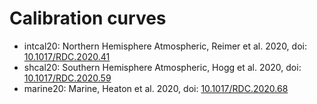 # Calibration curves

- intcal20: Northern Hemisphere Atmospheric, Reimer et al. 2020, doi: [10.1017/RDC.2020.41](https://doi.org/10.1017/RDC.2020.41)
- shcal20: Southern Hemisphere Atmospheric, Hogg et al. 2020, doi: [10.1017/RDC.2020.59](https://doi.org/10.1017/RDC.2020.59)
- marine20: Marine, Heaton et al. 2020, doi: [10.1017/RDC.2020.68](https://doi.org/10.1017/RDC.2020.68)
